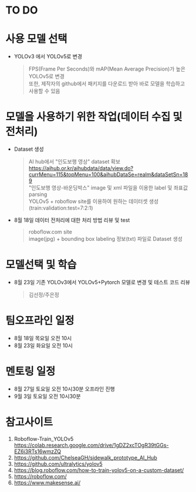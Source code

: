 # TO DO 

# 사용 모델 선택
  - YOLOv3 에서 YOLOv5로 변경
    > FPS(Frame Per Seconds)와 mAP(Mean Average Precision)가 높은 YOLOv5로 변경   
    > 또한, 제작자의 github에서 패키지를 다운로드 받아 바로 모델을 학습하고 사용할 수 있음

# 모델을 사용하기 위한 작업(데이터 수집 및 전처리)
  - Dataset 생성 
    > AI hub에서 "인도보행 영상" dataset 확보    
    > https://aihub.or.kr/aihubdata/data/view.do?currMenu=115&topMenu=100&aihubDataSe=realm&dataSetSn=189   
    > "인도보행 영상-바운딩박스" image 및 xml 파일을 이용한 label 및 좌표값 parsing   
    > YOLOv5 + roboflow site를 이용하여 원하는 데이터셋 생성   
      (train:validation:test=7:2:1)

  - 8월 18일 데이터 전처리에 대한 처리 방법 리뷰 및 test
    > roboflow.com site   
    > image(jpg) + bounding box labeling 정보(txt) 파일로 Dataset 생성

# 모델선택 및 학습
  - 8월 23일 기존 YOLOv3에서 YOLOv5+Pytorch 모델로 변경 및 테스트 코드 리뷰
    > 김선정/주은정


# 팀오프라인 일정
  - 8월 18일 목요일 오전 10시
  - 8월 23일 화요일 오전 10시
  


# 멘토링 일정 
  - 8월 27일 토요일 오전 10시30분 오프라인 진행
  - 9월 3일 토요일 오전 10시30분 


# 참고사이트 
  1. Roboflow-Train_YOLOv5 https://colab.research.google.com/drive/1gDZ2xcTOgR39tGGs-EZ6i3RTs16wmzZQ
  2. https://github.com/ChelseaGH/sidewalk_prototype_AI_Hub
  3. https://github.com/ultralytics/yolov5
  4. https://blog.roboflow.com/how-to-train-yolov5-on-a-custom-dataset/
  5. https://roboflow.com/
  6. https://www.makesense.ai/
